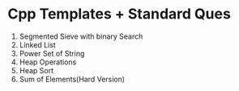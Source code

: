 # Cpp Templates + Standard Ques
1. Segmented Sieve with binary Search <br>
2. Linked List<br>
3. Power Set of String <br>
4. Heap Operations<br>
5. Heap Sort<br>
6. Sum of Elements(Hard Version)<br>

